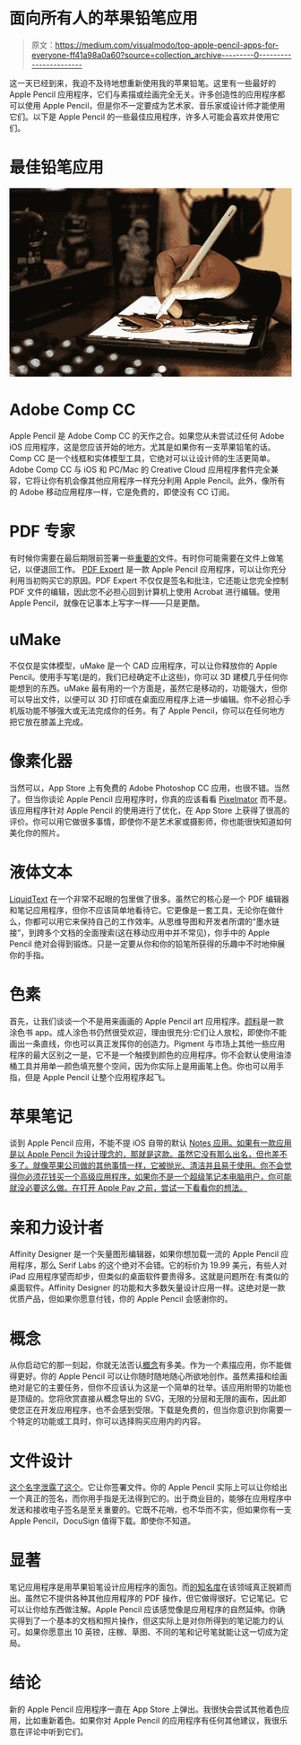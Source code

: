 # 面向所有人的苹果铅笔应用

> 原文：<https://medium.com/visualmodo/top-apple-pencil-apps-for-everyone-ff41a98a0a60?source=collection_archive---------0----------------------->

这一天已经到来，我迫不及待地想重新使用我的苹果铅笔。这里有一些最好的 Apple Pencil 应用程序，它们与素描或绘画完全无关。许多创造性的应用程序都可以使用 Apple Pencil，但是你不一定要成为艺术家、音乐家或设计师才能使用它们。以下是 Apple Pencil 的一些最佳应用程序，许多人可能会喜欢并使用它们。

# 最佳铅笔应用

![](img/91d40f1180a877f62b1c89ae3f29fdfa.png)

# Adobe Comp CC

Apple Pencil 是 Adobe Comp CC 的天作之合。如果您从未尝试过任何 Adobe iOS 应用程序，这是您应该开始的地方。尤其是如果你有一支苹果铅笔的话。Comp CC 是一个线框和实体模型工具，它绝对可以让设计师的生活更简单。Adobe Comp CC 与 iOS 和 PC/Mac 的 Creative Cloud 应用程序套件完全兼容，它将让你有机会像其他应用程序一样充分利用 Apple Pencil。此外，像所有的 Adobe 移动应用程序一样，它是免费的，即使没有 CC 订阅。

# PDF 专家

有时候你需要在最后期限前签署一些[重要的](https://visualmodo.com/wordpress-themes/)文件。有时你可能需要在文件上做笔记，以便退回工作。 [PDF Expert](https://itunes.apple.com/us/app/pdf-expert-by-readdle/id743974925?mt=8) 是一款 Apple Pencil 应用程序，可以让你充分利用当初购买它的原因。PDF Expert 不仅仅是签名和批注，它还能让您完全控制 PDF 文件的编辑，因此您不必担心回到计算机上使用 Acrobat 进行编辑。使用 Apple Pencil，就像在记事本上写字一样——只是更酷。

# uMake

不仅仅是实体模型，uMake 是一个 CAD 应用程序，可以让你释放你的 Apple Pencil。使用手写笔(是的，我们已经确定不止这些)，你可以 3D 建模几乎任何你能想到的东西。uMake 最有用的一个方面是，虽然它是移动的，功能强大，但你可以导出文件，以便可以 3D 打印或在桌面应用程序上进一步编辑。你不必担心手机版功能不够强大或无法完成你的任务。有了 Apple Pencil，你可以在任何地方把它放在膝盖上完成。

# 像素化器

当然可以，App Store 上有免费的 Adobe Photoshop CC 应用，也很不错。当然了。但当你谈论 Apple Pencil 应用程序时，你真的应该看看 [Pixelmator](https://itunes.apple.com/app/pixelmator/id924695435?mt=8) 而不是。该应用程序针对 Apple Pencil 的使用进行了优化，在 App Store 上获得了很高的评价。你可以用它做很多事情，即使你不是艺术家或摄影师，你也能很快知道如何美化你的照片。

# 液体文本

[LiquidText](https://itunes.apple.com/app/liquidtext-pdf-document-reader/id922765270?mt=8) 在一个非常不起眼的包里做了很多。虽然它的核心是一个 PDF 编辑器和笔记应用程序，但你不应该简单地看待它。它更像是一套工具，无论你在做什么，你都可以用它来保持自己的工作效率。从思维导图和开发者所谓的“墨水链接”，到跨多个文档的全面搜索(这在移动应用中并不常见)，你手中的 Apple Pencil 绝对会得到锻炼。只是一定要从你和你的铅笔所获得的乐趣中不时地伸展你的手指。

# 色素

首先，让我们谈谈一个不是用来画画的 Apple Pencil art 应用程序。[颜料](https://itunes.apple.com/us/app/pigment-adult-coloring-book/id1062006344?mt=8)是一款涂色书 app。成人涂色书仍然很受欢迎，理由很充分:它们让人放松，即使你不能画出一条直线，你也可以真正发挥你的创造力。Pigment 与市场上其他一些应用程序的最大区别之一是，它不是一个触摸到颜色的应用程序。你不会默认使用油漆桶工具并用单一颜色填充整个空间，因为你实际上是用画笔上色。你也可以用手指，但是 Apple Pencil 让整个应用程序起飞。

# 苹果笔记

谈到 Apple Pencil 应用，不能不提 iOS 自带的默认 [Notes 应用。如果有一款应用是以 Apple Pencil 为设计理念的，那就是这款。虽然它没有那么出名，但也差不多了。就像苹果公司做的其他事情一样，它被抛光、清洁并且易于使用。你不会觉得你必须花钱买一个高级应用程序，如果你不是一个超级笔记本电脑用户，你可能就没必要这么做。在打开 Apple Pay 之前，尝试一下看看你的想法。](https://support.apple.com/en-us/HT205773)

# 亲和力设计者

Affinity Designer 是一个矢量图形编辑器，如果你想加载一流的 Apple Pencil 应用程序，那么 Serif Labs 的这个绝对不会错。它的标价为 19.99 美元，有些人对 iPad 应用程序望而却步，但类似的桌面软件要贵得多。这就是问题所在:有类似的桌面软件。Affinity Designer 的功能和大多数矢量设计应用一样。这绝对是一款优质产品，但如果你愿意付钱，你的 Apple Pencil 会感谢你的。

# 概念

从你启动它的那一刻起，你就无法否认[概念](https://itunes.apple.com/us/app/concepts/id560586497?mt=8)有多美。作为一个素描应用，你不能做得更好。你的 Apple Pencil 可以让你随时随地随心所欲地创作。虽然素描和绘画绝对是它的主要任务，但你不应该认为这是一个简单的壮举。该应用附带的功能也是顶级的。您将欣赏直接从概念导出的 SVG，无限的分层和无限的画布，因此即使您正在开发应用程序，也不会感到受限。下载是免费的，但当你意识到你需要一个特定的功能或工具时，你可以选择购买应用内的内容。

# 文件设计

[这个名字泄露了这个](https://itunes.apple.com/app/apple-store/id474990205)。它让你签署文件。你的 Apple Pencil 实际上可以让你给出一个真正的签名，而你用手指是无法得到它的。出于商业目的，能够在应用程序中发送和接收电子签名是至关重要的。它既不花哨，也不华而不实，但如果你有一支 Apple Pencil，DocuSign 值得下载。即使你不知道。

# 显著

笔记应用程序是用苹果铅笔设计应用程序的面包。而[的知名度](https://itunes.apple.com/us/app/notability/id360593530?mt=8)在该领域真正脱颖而出。虽然它不提供各种其他应用程序的 PDF 操作，但它做得很好。它记笔记。它可以让你给东西做注解。Apple Pencil 应该感觉像是应用程序的自然延伸。你确实得到了一个基本的文档和照片操作，但这实际上是对你所得到的笔记能力的认可。如果你愿意出 10 英镑，庄稼、草图、不同的笔和记号笔就能让这一切成为定局。

# 结论

新的 Apple Pencil 应用程序一直在 App Store 上弹出。我很快会尝试其他着色应用，比如重新着色。如果你对 Apple Pencil 的应用程序有任何其他建议，我很乐意在评论中听到它们。